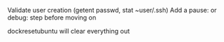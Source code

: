 Validate user creation (getent passwd, stat ~user/.ssh)
Add a pause: or debug: step before moving on

dockresetubuntu will clear everything out
